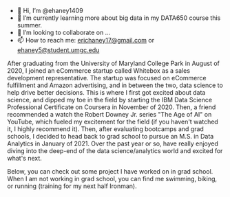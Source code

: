 - 👋 Hi, I’m @ehaney1409
- 🌱 I’m currently learning more about big data in my DATA650 course this summer.
- 💞️ I’m looking to collaborate on ...
- 📫 How to reach me: erichaney17@gmail.com or ehaney5@student.umgc.edu

After graduating from the University of Maryland College Park in August of 2020, I joined an eCommerce startup called Whitebox as a sales development representative. The startup was focused on eCommerce fulfillment and Amazon advertising, and in between the two, data science to help drive better decisions. This is where I first got excited about data science, and dipped my toe in the field by starting the IBM Data Science Professional Certificate on Coursera in  November of 2020. Then, a friend recommended a watch the Robert Downey Jr. series "The Age of AI" on YouTube, which fueled my excitement for the field (if you haven't watched it, I highly recommend it). Then, after evaluating bootcamps and grad schools, I decided to head back to grad school to pursue an M.S. in Data Analytics in January of 2021. Over the past year or so, have really enjoyed diving into the deep-end of the data science/analytics world and excited for what's next.

Below, you can check out some project I have worked on in grad school. When I am not working in grad school, you can find me swimming, biking, or running (training for my next half Ironman).
